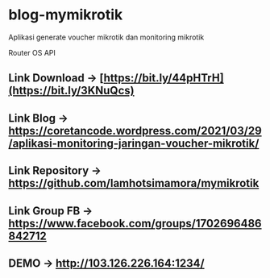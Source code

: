 # blog-mymikrotik

Aplikasi generate voucher mikrotik dan monitoring mikrotik


Router OS API

## Link Download -> [https://bit.ly/44pHTrH](https://bit.ly/3KNuQcs)
## Link Blog -> https://coretancode.wordpress.com/2021/03/29/aplikasi-monitoring-jaringan-voucher-mikrotik/
## Link Repository -> https://github.com/lamhotsimamora/mymikrotik
## Link Group FB -> https://www.facebook.com/groups/1702696486842712
## DEMO -> http://103.126.226.164:1234/
